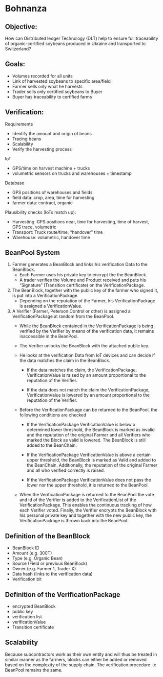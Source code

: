 # Bohnanza

## Objective:
How can Distributed ledger Technology (DLT) help to ensure full traceability of organic-certified soybeans produced in Ukraine and transported to Switzerland?

## Goals:
- Volumes recorded for all units 
- Link of harvested soybeans to specific area/field 
- Farmer sells only what he harvests  
- Trader sells only certified soybeans to Buyer 
- Buyer has traceability to certified farms


## Verification:

Requirements
- Identify the amount and origin of beans
- Tracing beans
- Scalability
- Verify the harvesting process

IoT
- GPS/time on harvest machine + trucks
- volumetric sensors on trucks and warehouses + timestamp

Database
- GPS positions of warehouses and fields
- field data: crop, area, time for harvesting
- farmer data: contract, organic

Plausibility checks (IoTs match up):
- Harvesting: GPS positions near, time for harvesting, time of harvest, GPS trace, volumetric
- Transport: Truck route/time, “handover” time
- Warehouse: volumetric, handover time



## BeanPool System
 
1. Farmer generates a BeanBlock and links his verification Data to the BeanBlock.
   - Each Farmer uses his private key to encrypt the the BeanBlock.
   - A trader verifies the Volume and Product received and puts his “Signature” (Transition certificate) on the VerificationPackage.
2. The BeanBlock, together with the public key of the farmer who signed it, is put into a VerificationPackage.
   - Depending on the reputation of the Farmer, his VerificationPackage is assigned a VerificationValue.
3. A Verifier (Farmer, Peterson Control or other) is assigned a VerificationPackage at random from the BeanPool.
   - While the BeanBlock contained in the VerificationPackage is being verified by the Verifier by means of the verification data, it remains inaccessible in the BeanPool.
   - The Verifier unlocks the BeanBlock with the attached public key.

   - He looks at the verification Data from IoT devices and can decide if the data matches the claim in the BeanBlock.

     - If the data matches the claim, the VerificationPackage, VerificationValue is raised by an amount proportional to the reputation of the Verifier.

     - If the data does not match the claim the VerificationPackage, VerificationValue is lowered by an amount proportional to the reputation of the Verifier.

   - Before the VerificationPackage can be returned to the BeanPool, the following conditions are checked

     - If the VerificationPackage VerificationValue is below a determined lower threshold, the BeanBlock is marked as invalid and the reputation of the original Farmer and all Verifiers who marked the Block as valid is lowered. The BeanBlock is still added to the BeanChain.
   
     - If the VerificationPackage VerificationValue is above a certain upper threshold, the BeanBlock is marked as Valid and added to the BeanChain. Additionally, the reputation of the original Farmer and all who verified correctly is raised.
   
     - If the VerificationPackage VerificationValue does not pass the lower nor the upper threshold, it is returned to the BeanPool.
   
   - When the VerificationPackage is returned to the BeanPool the vote and id of the Verifier is added to the VerificationList of the VerificationPackage. This enables the continuous tracking of how each Verifier voted. Finally, the Verifier encrypts the BeanBlock with his personal private key and together with the new public key, the VerificationPackage is thrown back into the BeanPool.


## Definition of the BeanBlock
- BeanBlock ID
- Amount (e.g. 300T)
- Type (e.g. Organic Bean)
- Source (Field or previous BeanBlock)
- Owner (e.g. Farmer 1, Trader X)
- Data hash (links to the verification data)
- Verification bit

## Definition of the VerificationPackage
- encrypted BeanBlock
- public key
- verification list
- verificationValue
- Transition certificate


## Scalability
Because subcontractors work as their own entity and will thus be treated in similar manner as the farmers, blocks can either be added or removed based on the complexity of the supply chain. The verification procedure i.e BeanPool remains the same.  
